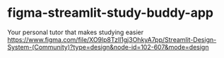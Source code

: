 # figma-streamlit-study-buddy-app
Your personal tutor that makes studying easier
https://www.figma.com/file/XO9lp8Tzll1gj3OhkyA7pp/Streamlit-Design-System-(Community)?type=design&node-id=102-607&mode=design
